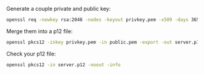 
Generate a couple private and public key: 

```bash
openssl req -newkey rsa:2048 -nodes -keyout privkey.pem -x509 -days 365 -out public.pem
```

Merge them into a p12 file:

```bash
openssl pkcs12 -inkey privkey.pem -in public.pem -export -out server.p12
```

Check your p12 file:

```bash
openssl pkcs12 -in server.p12 -noout -info
```
